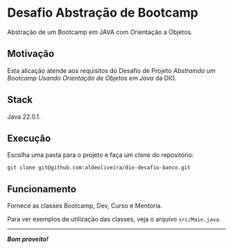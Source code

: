 # Desafio Abstração de Bootcamp

Abstração de um Bootcamp em JAVA com Orientação a Objetos.

## Motivação

Esta alicação atende aos requisitos do Desafio de Projeto _Abstraindo um Bootcamp Usando Orientação de Objetos em Java_ da DIO.

## Stack

Java 22.0.1.

## Execução

Escolha uma pasta para o projeto e faça um clone do repositório:

```
git clone git@github.com:aldeoliveira/dio-desafio-banco.git
```

## Funcionamento

Fornece as classes Bootcamp, Dev, Curso e Mentoria.

Para ver exemplos de utilização das classes, veja o arquivo ```src/Main.java```.

<hr>

__*Bom proveito!*__
